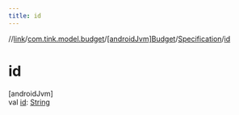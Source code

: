```yaml
---
title: id
---
```

//[link](../../../../index.html)/[com.tink.model.budget](../../index.html)/[[androidJvm]Budget](../index.html)/[Specification](index.html)/[id](id.html)



# id



[androidJvm]\
val [id](id.html): [String](https://kotlinlang.org/api/latest/jvm/stdlib/kotlin/-string/index.html)





